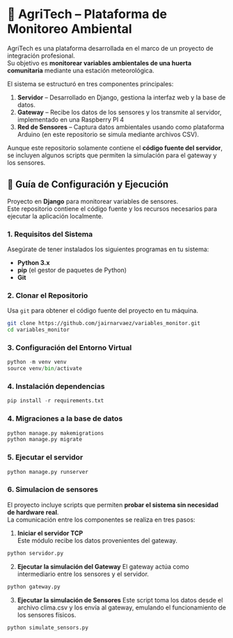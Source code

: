 # 🌱 AgriTech – Plataforma de Monitoreo Ambiental

AgriTech es una plataforma desarrollada en el marco de un proyecto de integración profesional.  
Su objetivo es **monitorear variables ambientales de una huerta comunitaria** mediante una estación meteorológica.  

El sistema se estructuró en tres componentes principales:  
1. **Servidor** – Desarrollado en Django, gestiona la interfaz web y la base de datos.  
2. **Gateway** – Recibe los datos de los sensores y los transmite al servidor, implementado en una Raspberry PI 4  
3. **Red de Sensores** – Captura datos ambientales  usando como plataforma Arduino  (en este repositorio se simula mediante archivos CSV). 

Aunque este repositorio solamente contiene el **código fuente del servidor**, se incluyen algunos scripts que permiten la simulación para el gateway y los sensores.  

## 🚀 Guía de Configuración y Ejecución

Proyecto en **Django** para monitorear variables de sensores.  
Este repositorio contiene el código fuente y los recursos necesarios para ejecutar la aplicación localmente.


### **1. Requisitos del Sistema**

Asegúrate de tener instalados los siguientes programas en tu sistema:

* **Python 3.x**
* **pip** (el gestor de paquetes de Python)
* **Git**

### **2. Clonar el Repositorio**

Usa `git` para obtener el código fuente del proyecto en tu máquina.

```bash
git clone https://github.com/jairnarvaez/variables_monitor.git
cd variables_monitor
```

### **3. Configuración del Entorno Virtual**

```python
python -m venv venv
source venv/bin/activate
```

### **4. Instalación dependencias**

```python
pip install -r requirements.txt
```

### **4. Migraciones a la base de datos**
```python
python manage.py makemigrations
python manage.py migrate
```

### **5. Ejecutar el servidor**
```python
python manage.py runserver
```
### **6. Simulacion de sensores**
El proyecto incluye scripts que permiten **probar el sistema sin necesidad de hardware real**.  
La comunicación entre los componentes se realiza en tres pasos:
1. **Iniciar el servidor TCP**  
   Este módulo recibe los datos provenientes del gateway.  
```python
python servidor.py
```
2. **Ejecutar la simulación del Gateway**
El gateway actúa como intermediario entre los sensores y el servidor.
```python
python gateway.py
```
3. **Ejecutar la simulación de Sensores**
Este script toma los datos desde el archivo clima.csv y los envía al gateway, emulando el funcionamiento de los sensores físicos.
```python
python simulate_sensors.py
```
